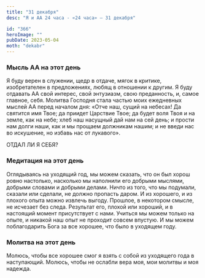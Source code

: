 ```yaml
---
title: "31 декабря"
desc: "Я и АА 24 часа - «24 часа» — 31 декабря"

id: "366"
heroImage: ""
pubDate: 2023-05-04
moth: "dekabr"
---
```


### Мысль АА на этот день

Я буду верен в служении, щедр в отдаче, мягок в критике, изобретателен в
предложениях, любящ в отношении к другим. Я буду отдавать АА свой интерес,
свой энтузиазм, свою преданность, и, самое главное, себя. Молитва Господня
стала частью моих ежедневных мыслей АА перед началом дня: «Отче наш, сущий на
небесах! Да святится имя Твое; да приидет Царствие Твое; да будет воля Твоя и
на земле, как на небе; хлеб наш насущный дай нам на сей день; и прости нам
долги наши, как и мы прощаем должникам нашим; и не введи нас во искушение, но
избавь нас от лукавого».

ОТДАЛ ЛИ Я СЕБЯ?

### Медитация на этот день

Оглядываясь на уходящий год, мы можем сказать, что он был хорош ровно
настолько, насколько мы наполнили его добрыми мыслями, добрыми словами и
добрыми делами. Ничто из того, что мы подумали, сказали или сделали, не должно
пропасть даром. И из хорошего, и из плохого опыта можно извлечь выгоду.
Прошлое, в некотором смысле, не исчезает без следа. Результат его, плохой или
хороший, и в настоящий момент присутствует с нами. Учиться мы можем только на
опыте, и никакой наш опыт не проходит совсем впустую. И мы можем поблагодарить
Бога за все хорошее, что было в уходящем году.

### Молитва на этот день

Молюсь, чтобы все хорошее смог я взять с собой из уходящего года в
наступающий. Молюсь, чтобы не ослабли вера моя, мои молитвы и моя надежда.
